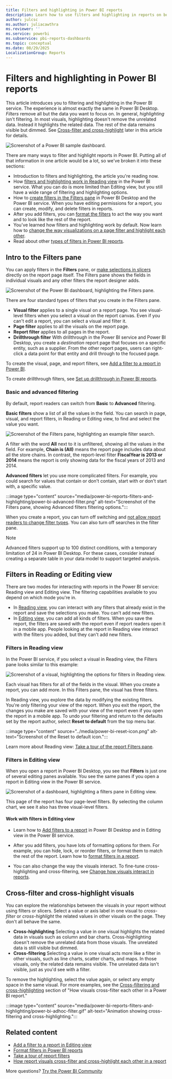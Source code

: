 ```yaml
---
title: Filters and highlighting in Power BI reports
description: Learn how to use filters and highlighting in reports on both Power BI Desktop and the Power BI service.
author: julcsc
ms.author: juliacawthra
ms.reviewer: ''
ms.service: powerbi
ms.subservice: pbi-reports-dashboards
ms.topic: conceptual
ms.date: 08/29/2025
LocalizationGroup: Reports
---
```

# Filters and highlighting in Power BI reports

 This article introduces you to filtering and highlighting in the Power BI service. The experience is almost exactly the same in Power BI Desktop. *Filters* remove all but the data you want to focus on. In general, *highlighting* isn't filtering. In most visuals, highlighting doesn't remove the unrelated data. Instead it highlights the related data. The rest of the data remains visible but dimmed. See [Cross-filter and cross-highlight](#cross-filter-and-cross-highlight-visuals) later in this article for details.

![Screenshot of a Power BI sample dashboard.](media/power-bi-reports-filters-and-highlighting/power-bi-filter-reading.png)

There are many ways to filter and highlight reports in Power BI. Putting all of that information in one article would be a lot, so we've broken it into these sections:

* Introduction to filters and highlighting, the article you're reading now.
* How [filters and highlighting work in Reading view](../consumer/end-user-interactions.md) in the Power BI service. What you can do is more limited than Editing view, but you still have a wide range of filtering and highlighting options.
* How to [create filters in the Filters pane](power-bi-report-add-filter.md) in Power BI Desktop and the Power BI service. When you have editing permissions for a report, you can create, modify, and delete filters in reports.
* After you add filters, you can [format the filters](power-bi-report-filter.md) to act the way you want and to look like the rest of the report.
* You've learned how filters and highlighting work by default. Now learn how to [change the way visualizations on a page filter and highlight each other](service-reports-visual-interactions.md).
* Read about other [types of filters in Power BI reports](power-bi-report-filter-types.md).

## Intro to the Filters pane

You can apply filters in the **Filters** pane, or [make selections in slicers](../visuals/power-bi-visualization-slicers.md) directly on the report page itself. The Filters pane shows the fields in individual visuals and any other filters the report designer adds.

![Screenshot of the Power BI dashboard, highlighting the Filters pane.](media/power-bi-reports-filters-and-highlighting/power-bi-add-filter-reading-view.png)

There are four standard types of filters that you create in the Filters pane.

- **Visual filter** applies to a single visual on a report page. You see visual-level filters when you select a visual on the report canvas. Even if you can't edit a report, you can select a visual and filter it.
- **Page filter** applies to all the visuals on the report page.
- **Report filter** applies to all pages in the report.
- **Drillthrough filter** With drillthrough in the Power BI service and Power BI Desktop, you create a *destination* report page that focuses on a specific entity, such as a supplier. From the other report pages, users can right-click a data point for that entity and drill through to the focused page.

To create the visual, page, and report filters, see [Add a filter to a report in Power BI](power-bi-report-add-filter.md).

To create drillthrough filters, see [Set up drillthrough in Power BI reports](desktop-drillthrough.md).

### Basic and advanced filtering

By default, report readers can switch from **Basic** to **Advanced** filtering.

**Basic filters** show a list of all the values in the field. You can search in page, visual, and report filters, in Reading or Editing view, to find and select the value you want.

![Screenshot of the Filters pane, highlighting an example filter search.](media/power-bi-reports-filters-and-highlighting/power-bi-search-filter.png)

A filter with the word **All** next to it is unfiltered, showing all the values in the field. For example, **Chain is (All)** means the report page includes data about all the store chains. In contrast, the report-level filter **FiscalYear is 2013 or 2014** means the report is only showing data for the fiscal years of 2013 and 2014.

**Advanced filters** let you use more complicated filters. For example, you could search for values that contain or don't contain, start with or don't start with, a specific value.

:::image type="content" source="media/power-bi-reports-filters-and-highlighting/power-bi-advanced-filter.png" alt-text="Screenshot of the Filters pane, showing Advanced filters filtering options.":::

When you create a report, you can turn off switching and [not allow report readers to change filter types](power-bi-report-filter.md#restrict-changes-to-filter-type). You can also turn off searches in the filter pane.

> [!NOTE]
> Advanced filters support up to 100 distinct conditions, with a temporary limitation of 24 in Power BI Desktop. For these cases, consider instead creating a separate table in your data model to support targeted analysis.

## Filters in Reading or Editing view

There are two modes for interacting with reports in the Power BI service: Reading view and Editing view. The filtering capabilities available to you depend on which mode you're in.

* In [Reading view](#filters-in-reading-view), you can interact with any filters that already exist in the report and save the selections you make. You can't add new filters.
* In [Editing view](#filters-in-editing-view), you can add all kinds of filters. When you save the report, the filters are saved with the report even if report readers open it in a mobile app. People looking at the report in Reading view interact with the filters you added, but they can't add new filters.

### Filters in Reading view

In the Power BI service, if you select a visual in Reading view, the Filters pane looks similar to this example:

![Screenshot of a visual, highlighting the options for filters in Reading view.](media/power-bi-reports-filters-and-highlighting/power-bi-filter-reading-view.png)

Each visual has filters for all of the fields in the visual. When you create a report, you can add more. In this Filters pane, the visual has three filters.

In Reading view, you explore the data by modifying the existing filters. You're only filtering your view of the report. When you exit the report, the changes you make are saved with your view of the report even if you open the report in a mobile app. To undo your filtering and return to the defaults set by the report author, select **Reset to default** from the top menu bar.

:::image type="content" source="../media/power-bi-reset-icon.png" alt-text="Screenshot of the Reset to default icon.":::

Learn more about Reading view: [Take a tour of the report Filters pane](../consumer/end-user-report-filter.md).

### Filters in Editing view

When you open a report in Power BI Desktop, you see that **Filters** is just one of several editing panes available. You see the same panes if you open a report in Editing view in the Power BI service.

![Screenshot of a dashboard, highlighting a filters pane in Editing view.](media/power-bi-reports-filters-and-highlighting/power-bi-add-filter-editing-view.png)

This page of the report has four page-level filters. By selecting the column chart, we see it also has three visual-level filters.

#### Work with filters in Editing view

- Learn how to [Add filters to a report](power-bi-report-add-filter.md) in Power BI Desktop and in Editing view in the Power BI service.

- After you add filters, you have lots of formatting options for them. For example, you can hide, lock, or reorder filters, or format them to match the rest of the report. Learn how to [format filters in a report](power-bi-report-filter.md).

- You can also change the way the visuals interact. To fine-tune cross-highlighting and cross-filtering, see [Change how visuals interact in reports](service-reports-visual-interactions.md).

## Cross-filter and cross-highlight visuals

You can explore the relationships between the visuals in your report without using filters or slicers. Select a value or axis label in one visual to *cross-filter* or *cross-highlight* the related values in other visuals on the page. They don't all behave the same.

- **Cross-highlighting** Selecting a value in one visual highlights the related data in visuals such as column and bar charts. Cross-highlighting doesn't remove the unrelated data from those visuals. The unrelated data is still visible but dimmed.
- **Cross-filtering** Selecting a value in one visual acts more like a filter in other visuals, such as line charts, scatter charts, and maps. In those visuals, only the related data remains visible. The unrelated data isn't visible, just as you'd see with a filter.

To remove the highlighting, select the value again, or select any empty space in the same visual. For more examples, see the [Cross-filtering and cross-highlighting](../consumer/end-user-interactions.md#cross-filter-and-cross-highlight) section of "How visuals cross-filter each other in a Power BI report."

:::image type="content" source="media/power-bi-reports-filters-and-highlighting/power-bi-adhoc-filter.gif" alt-text="Animation showing cross-filtering and cross-highlighting.":::

## Related content

- [Add a filter to a report in Editing view](power-bi-report-add-filter.md)
- [Format filters in Power BI reports](power-bi-report-filter.md)
- [Take a tour of report filters](../consumer/end-user-report-filter.md)
- [How report visuals cross-filter and cross-highlight each other in a report](../consumer/end-user-interactions.md)

More questions? [Try the Power BI Community](https://community.powerbi.com/)
